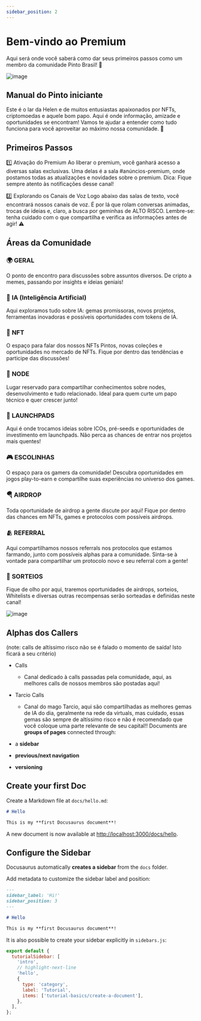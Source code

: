 ```yaml
---
sidebar_position: 2
---
```


# Bem-vindo ao Premium
Aqui será onde você saberá como dar seus primeiros passos como um membro da comunidade Pinto Brasil! 🐥

![image](https://github.com/user-attachments/assets/d8ccee03-08fe-46f6-aa49-71053703d803)


## Manual do Pinto iniciante

Este é o lar da Helen e de muitos entusiastas apaixonados por NFTs, criptomoedas e aquele bom papo. Aqui é onde informação, amizade e oportunidades se encontram! Vamos te ajudar a entender como tudo funciona para você aproveitar ao máximo nossa comunidade. 🚀

## Primeiros Passos


1️⃣ Ativação do Premium
Ao liberar o premium, você ganhará acesso a diversas salas exclusivas. Uma delas é a sala #anúncios-premium, onde postamos todas as atualizações e novidades sobre o premium. Dica: Fique sempre atento às notificações desse canal!

2️⃣ Explorando os Canais de Voz
Logo abaixo das salas de texto, você encontrará nossos canais de voz. É por lá que rolam conversas animadas, trocas de ideias e, claro, a busca por geminhas de ALTO RISCO. Lembre-se: tenha cuidado com o que compartilha e verifica as informações antes de agir! ⚠️

## Áreas da Comunidade

### 🌍 **GERAL**  
O ponto de encontro para discussões sobre assuntos diversos. De cripto a memes, passando por insights e ideias geniais!

### 🤖 **IA (Inteligência Artificial)**  
Aqui exploramos tudo sobre IA: gemas promissoras, novos projetos, ferramentas inovadoras e possíveis oportunidades com tokens de IA.

### 🎨 **NFT**  
O espaço para falar dos nossos NFTs Pintos, novas coleções e oportunidades no mercado de NFTs. Fique por dentro das tendências e participe das discussões!

### 🔗 **NODE**  
Lugar reservado para compartilhar conhecimentos sobre nodes, desenvolvimento e tudo relacionado. Ideal para quem curte um papo técnico e quer crescer junto!

### 🚀 **LAUNCHPADS**  
Aqui é onde trocamos ideias sobre ICOs, pré-seeds e oportunidades de investimento em launchpads. Não perca as chances de entrar nos projetos mais quentes!

### 🎮 **ESCOLINHAS**  
O espaço para os gamers da comunidade! Descubra oportunidades em jogos play-to-earn e compartilhe suas experiências no universo dos games.

### 🪂 **AIRDROP**  
Toda oportunidade de airdrop a gente discute por aqui! Fique por dentro das chances em NFTs, games e protocolos com possíveis airdrops.

### 🫂 **REFERRAL**  
Aqui compartilhamos nossos referrals nos protocolos que estamos farmando, junto com possíveis alphas para a comunidade. Sinta-se à vontade para compartilhar um protocolo novo e seu referral com a gente!

### 🎁 **SORTEIOS**  
Fique de olho por aqui, traremos oportunidades de airdrops, sorteios, Whitelists e diversas outras recompensas serão sorteadas e definidas neste canal!

![image](https://github.com/user-attachments/assets/d7f9c1c6-0ccf-472d-be35-a5bb6848ef37)

## Alphas dos Callers
 (note: calls de altíssimo risco não se é falado o momento de saída! Isto ficará a seu critério)

- Calls
  - Canal dedicado à calls passadas pela comunidade, aqui, as melhores calls de nossos membros são postadas aqui!


- Tarcio Calls
  - Canal do mago Tarcio, aqui são compartilhadas as melhores gemas de IA do dia, geralmente na rede da virtuals, mas cuidado, essas gemas são sempre de altíssimo risco e não é recomendado que você coloque uma parte relevante de seu capital!!
Documents are **groups of pages** connected through:


- a **sidebar**
- **previous/next navigation**
- **versioning**

## Create your first Doc

Create a Markdown file at `docs/hello.md`:

```md title="docs/hello.md"
# Hello

This is my **first Docusaurus document**!
```

A new document is now available at [http://localhost:3000/docs/hello](http://localhost:3000/docs/hello).

## Configure the Sidebar

Docusaurus automatically **creates a sidebar** from the `docs` folder.

Add metadata to customize the sidebar label and position:

```md title="docs/hello.md" {1-4}
---
sidebar_label: 'Hi!'
sidebar_position: 3
---

# Hello

This is my **first Docusaurus document**!
```

It is also possible to create your sidebar explicitly in `sidebars.js`:

```js title="sidebars.js"
export default {
  tutorialSidebar: [
    'intro',
    // highlight-next-line
    'hello',
    {
      type: 'category',
      label: 'Tutorial',
      items: ['tutorial-basics/create-a-document'],
    },
  ],
};
```
